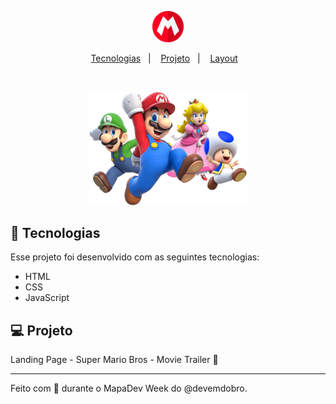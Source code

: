 <p align="center">
  <img alt="Logo" src="/src/images/logo-chapeu-mario.png" width="10%">
</p>

<p align="center">
  <a href="#-tecnologias">Tecnologias</a>&nbsp;&nbsp;&nbsp;|&nbsp;&nbsp;&nbsp;
  <a href="#-projeto">Projeto</a>&nbsp;&nbsp;&nbsp;|&nbsp;&nbsp;&nbsp;
  <a href="#-layout">Layout</a>&nbsp;&nbsp;&nbsp;
</p>
<br>

<p align="center">
  <img alt="Preview" src="/src/images/super-mario-chars.png" width="50%">
</p>

## 🚀 Tecnologias

Esse projeto foi desenvolvido com as seguintes tecnologias:

- HTML
- CSS
- JavaScript

## 💻 Projeto

Landing Page - Super Mario Bros - Movie Trailer 🍿

---

Feito com 🍄 durante o MapaDev Week do @devemdobro.
